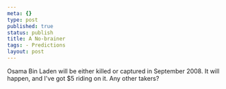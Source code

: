 ```yaml
--- 
meta: {} 
type: post 
published: true 
status: publish 
title: A No-brainer 
tags: - Predictions 
layout: post 
--- 
```


Osama Bin Laden will be either killed or captured in September 2008. It will happen, and I've got $5 riding on it. Any other takers?